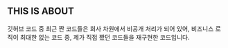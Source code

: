 ## THIS IS ABOUT
깃허브 코드 중 최근 짠 코드들은 회사 차원에서 비공개 처리가 되어 있어,
비즈니스 로직이 최대한 없는 코드 중, 제가 직접 짰던 코드들을 재구현한 코드입니다.
